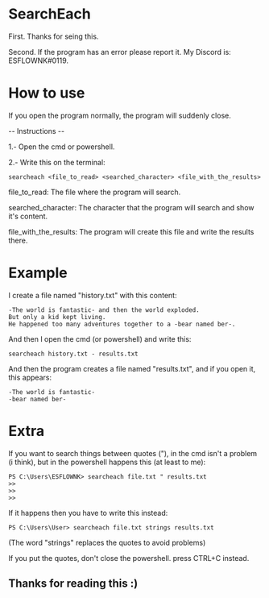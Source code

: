 # SearchEach

First. Thanks for seing this.

Second. If the program has an error please report it. My Discord is: ESFLOWNK#0119.

# How to use

If you open the program normally, the program will suddenly close.

-- Instructions --

1.- Open the cmd or powershell.

2.- Write this on the terminal:

    searcheach <file_to_read> <searched_character> <file_with_the_results>

file_to_read: The file where the program will search.

searched_character: The character that the program will search and show it's content.

file_with_the_results: The program will create this file and write the results there.

# Example

I create a file named "history.txt" with this content:

```text file
-The world is fantastic- and then the world exploded.
But only a kid kept living.
He happened too many adventures together to a -bear named ber-.
```

And then I open the cmd (or powershell) and write this:
```console
searcheach history.txt - results.txt
```

And then the program creates a file named "results.txt", and if you open it, this appears:

```text file
-The world is fantastic-
-bear named ber-
```

# Extra

If you want to search things between quotes ("), in the cmd isn't a problem (i think), but in the powershell happens this (at least to me):

    PS C:\Users\ESFLOWNK> searcheach file.txt " results.txt
    >>
    >>
    >>

If it happens then you have to write this instead:

    PS C:\Users\User> searcheach file.txt strings results.txt

(The word "strings" replaces the quotes to avoid problems)


If you put the quotes, don't close the powershell. press CTRL+C instead.

## Thanks for reading this :)
